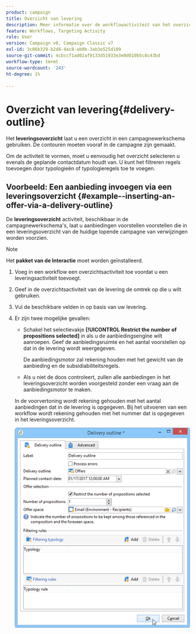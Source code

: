 ```yaml
---
product: campaign
title: Overzicht van levering
description: Meer informatie over de workflowactiviteit van het overzicht van de levering
feature: Workflows, Targeting Activity
role: User
version: Campaign v8, Campaign Classic v7
exl-id: 3c06b329-b2d8-4ac8-ab9b-3ab3e525d109
source-git-commit: 4cbccf1ad02af9133d51933e3e0d010b5c8c43bd
workflow-type: tm+mt
source-wordcount: '243'
ht-degree: 1%

---
```


# Overzicht van levering{#delivery-outline}

Het **leveringsoverzicht** laat u een overzicht in een campagnewerkschema gebruiken. De contouren moeten vooraf in de campagne zijn gemaakt.

Om de activiteit te vormen, moet u eenvoudig het overzicht selecteren u evenals de geplande contactdatum houdt van. U kunt het filtreren regels toevoegen door typologieën of typologieregels toe te voegen.

## Voorbeeld: Een aanbieding invoegen via een leveringsoverzicht {#example--inserting-an-offer-via-a-delivery-outline}

De **leveringsoverzicht** activiteit, beschikbaar in de campagnewerkschema&#39;s, laat u aanbiedingen voorstellen voorstellen die in een leveringsoverzicht van de huidige lopende campagne van verwijzingen worden voorzien.

>[!NOTE]
>
>Het **pakket van de Interactie** moet worden geïnstalleerd.

1. Voeg in een workflow een overzichtsactiviteit toe voordat u een leveringsactiviteit toevoegt.
1. Geef in de overzichtsactiviteit van de levering de omtrek op die u wilt gebruiken.
1. Vul de beschikbare velden in op basis van uw levering.
1. Er zijn twee mogelijke gevallen:

   * Schakel het selectievakje **[!UICONTROL Restrict the number of propositions selected]** in als u de aanbiedingsengine wilt aanroepen. Geef de aanbiedingsruimte en het aantal voorstellen op dat in de levering wordt weergegeven.

     De aanbiedingsmotor zal rekening houden met het gewicht van de aanbieding en de subsidiabiliteitsregels.

   * Als u niet de doos controleert, zullen alle aanbiedingen in het leveringsoverzicht worden voorgesteld zonder een vraag aan de aanbiedingsmotor te maken.

   In de voorvertoning wordt rekening gehouden met het aantal aanbiedingen dat in de levering is opgegeven. Bij het uitvoeren van een workflow wordt rekening gehouden met het nummer dat is opgegeven in het leveringsoverzicht.

   ![](assets/int_compo_offre_wf1.png)
